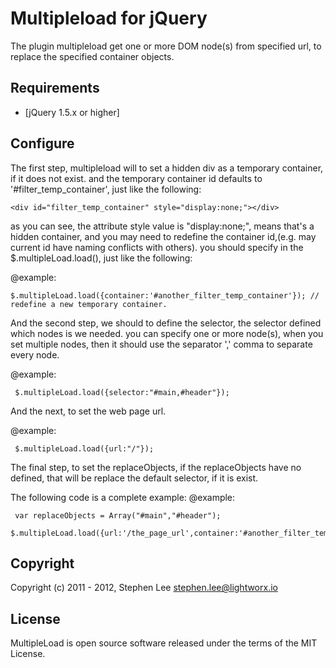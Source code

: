 Multipleload for jQuery
=======================

The plugin multipleload get one or more DOM node(s) from specified url, to replace the specified container objects.


Requirements
------------

- [jQuery 1.5.x or higher]



Configure
---------
 The first step, multipleload will to set a hidden div as a temporary container, if it does not exist.
 and the temporary container id defaults to '#filter_temp_container', just like the following:
 
 	<div id="filter_temp_container" style="display:none;"></div>
 as you can see, the attribute style value is "display:none;", means that's a hidden container,
 and you may need to redefine the container id,(e.g. may current id have naming conflicts with others).
 you should specify in the $.multipleLoad.load(), just like the following:

 @example:

	$.multipleLoad.load({container:'#another_filter_temp_container'}); // redefine a new temporary container.
 
 And the second step, we should to define the selector, the selector defined which nodes is we needed.
 you can specify one or more node(s), when you set multiple nodes, then it should use the separator ',' comma to separate every node.
 
 @example:
	 
	 $.multipleLoad.load({selector:"#main,#header"});
 
 And the next, to set the web page url.
 
 @example:
	 
	 $.multipleLoad.load({url:"/"});
 
 The final step, to set the replaceObjects, if the replaceObjects have no defined, 
 that will be replace the default selector, if it is exist.

 The following code is a complete example:
 @example:
	 
	 var replaceObjects = Array("#main","#header");
	 $.multipleLoad.load({url:'/the_page_url',container:'#another_filter_temp_container',replaceObjects:replaceObjects,selector:"#main,#header"});


Copyright
---------
Copyright (c) 2011 - 2012, Stephen Lee <stephen.lee@lightworx.io>



License
-------
MultipleLoad is open source software released under the terms of the MIT License.
